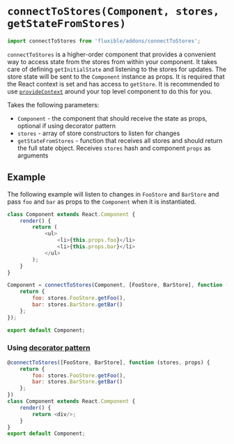 # `connectToStores(Component, stores, getStateFromStores)`

```js
import connectToStores from 'fluxible/addons/connectToStores';
```

`connectToStores` is a higher-order component that provides a convenient way to access state from the stores from within your component. It takes care of defining `getInitialState` and listening to the stores for updates. The store state will be sent to the `Component` instance as props. It is required that the React context is set and has access to `getStore`. It is recommended to use [`provideContext`](provideContext.md) around your top level component to do this for you.

Takes the following parameters:

 * `Component` - the component that should receive the state as props, optional if using decorator pattern
 * `stores` - array of store constructors to listen for changes
 * `getStateFromStores` - function that receives all stores and should return the full state object. Receives `stores` hash and component `props` as arguments

## Example

The following example will listen to changes in `FooStore` and `BarStore` and pass `foo` and `bar` as props to the `Component` when it is instantiated.

```js
class Component extends React.Component {
    render() {
        return (
            <ul>
                <li>{this.props.foo}</li>
                <li>{this.props.bar}</li>
            </ul>
        );
    }
}

Component = connectToStores(Component, [FooStore, BarStore], function (stores, props) {
    return {
        foo: stores.FooStore.getFoo(),
        bar: stores.BarStore.getBar()
    };
});

export default Component;
```

### Using [decorator pattern](https://github.com/wycats/javascript-decorators)

```js
@connectToStores([FooStore, BarStore], function (stores, props) {
    return {
        foo: stores.FooStore.getFoo(),
        bar: stores.BarStore.getBar()
    };
})
class Component extends React.Component {
    render() {
        return <div/>;
    }
}
export default Component;
```

